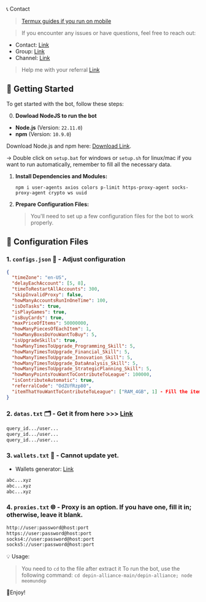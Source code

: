 📞 Contact

> [Termux guides if you run on mobile](https://github.com/MeoMunDep/Guides-for-using-my-script-on-termux.)


> If you encounter any issues or have questions, feel free to reach out:

- Contact: [Link](t.me/MeoMunDep)
- Group: [Link](t.me/KeoAirDropFreeNe)
- Channel: [Link](t.me/KeoAirDropFreeNee)

> Help me with your referral [Link](https://t.me/DePIN_Alliance_Bot/play?startapp=OdZUfRzp80)

## 🚀 Getting Started

To get started with the bot, follow these steps:

0. **Dowload NodeJS to run the bot**

- **Node.js** (Version: `22.11.0`)
- **npm** (Version: `10.9.0`)

Download Node.js and npm here: [Download Link](https://t.me/KeoAirDropFreeNe/257/1462).

-> Double click on `setup.bat` for windows or `setup.sh` for linux/mac if you want to run automatically, remember to fill all the necessary data.


1. **Install Dependencies and Modules:**

   ```
   npm i user-agents axios colors p-limit https-proxy-agent socks-proxy-agent crypto ws uuid
   ```

2. **Prepare Configuration Files:**

   > You'll need to set up a few configuration files for the bot to work properly.

## 📁 Configuration Files

### 1. `configs.json` 📜 - Adjust configuration

```json
{
  "timeZone": "en-US",
  "delayEachAccount": [5, 8],
  "timeToRestartAllAccounts": 300,
  "skipInvalidProxy": false,
  "howManyAccountsRunInOneTime": 100,
  "isDoTasks": true,
  "isPlayGames": true,
  "isBuyCards": true,
  "maxPriceOfItems": 50000000,
  "howManyPiecesOfEachItem": 1,
  "howManyBoxsDoYouWantToBuy": 5,
  "isUpgradeSkills": true,
  "howManyTimesToUpgrade_Programming_Skill": 5,
  "howManyTimesToUpgrade_Financial_Skill": 5,
  "howManyTimesToUpgrade_Innovation_Skill": 5,
  "howManyTimesToUpgrade_DataAnalysis_Skill": 5,
  "howManyTimesToUpgrade_StrategicPlanning_Skill": 5,
  "howManyPointsYouWantToContributeToLeague": 100000,
  "isContributeAutomatic": true,
  "referralCode": "OdZUfRzp80",
  "itemThatYouWantToContributeToLeague": ["RAM_4GB", 1] - Fill the item's code and number of item, find number code in items.json file.
}

```

### 2. `datas.txt` 🗂️ - Get it from here >>> [Link](https://t.me/KeoAirDropFreeNe/257/6879)

```txt
query_id.../user...
query_id.../user...
query_id.../user...
```

### 3. `wallets.txt` 💼 - Cannot update yet.

- Wallets generator: [Link](https://github.com/MeoMunDep/Automatic-Ultimate-Create-Wallets-for-Airdrop)


```txt - wallet address
abc...xyz
abc...xyz
abc...xyz
```

### 4. `proxies.txt` 🌐 - Proxy is an option. If you have one, fill it in; otherwise, leave it blank.

```txt
http://user:password@host:port
https://user:password@host:port
socks4://user:password@host:port
socks5://user:password@host:port
```

💡 Usage:

> You need to `cd` to the file after extract it
> To run the bot, use the following command: `cd depin-alliance-main/depin-alliance; node meomundep`

🎇Enjoy!
